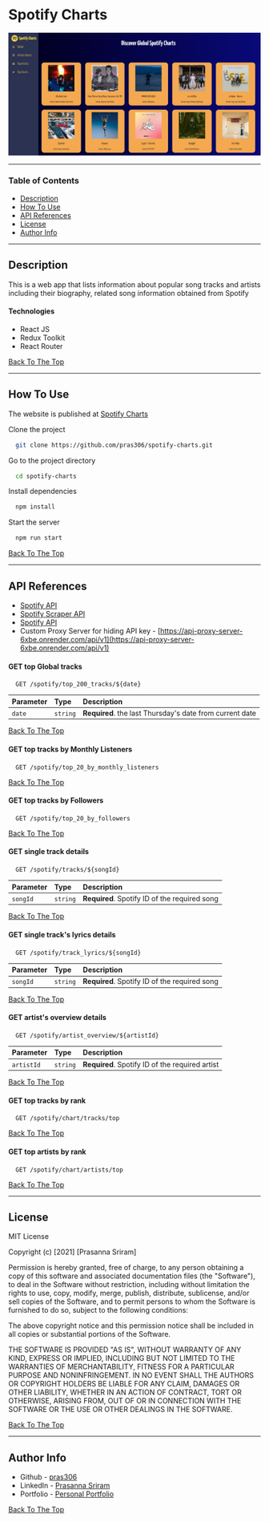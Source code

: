 # Spotify Charts

![Spotify Charts](src/assets/images/spotify_charts.png)

---

### Table of Contents

- [Description](#description)
- [How To Use](#how-to-use)
- [API References](#api-references)
- [License](#license)
- [Author Info](#author-info)

---

## Description

This is a web app that lists information about popular song tracks and artists including their biography, related song information obtained from Spotify 

#### Technologies

- React JS
- Redux Toolkit
- React Router

[Back To The Top](#spotify-charts)

---

## How To Use

The website is published at [Spotify Charts](https://spotify-charts.netlify.app/)

Clone the project 

```bash
  git clone https://github.com/pras306/spotify-charts.git
```

Go to the project directory

```bash
  cd spotify-charts
```

Install dependencies

```bash
  npm install
```

Start the server

```bash
  npm run start
```


[Back To The Top](#spotify-charts)

---

## API References

- [Spotify API](https://rapidapi.com/airaudoeduardo/api/spotify81)
- [Spotify Scraper API](https://rapidapi.com/DataFanatic/api/spotify-scraper)
- [Spotify API](https://rapidapi.com/Glavier/api/spotify23)
- Custom Proxy Server for hiding API key - [https://api-proxy-server-6xbe.onrender.com/api/v1](https://api-proxy-server-6xbe.onrender.com/api/v1)


#### GET top Global tracks

```http
  GET /spotify/top_200_tracks/${date}
```

| Parameter     | Type     | Description                                                      |
| :-----------  | :------- | :--------------------------------------------------------------- |
| `date`        | `string` | **Required**. the last Thursday's date from current date         |


[Back To The Top](#spotify-charts)


#### GET top tracks by Monthly Listeners

```http
  GET /spotify/top_20_by_monthly_listeners
```


[Back To The Top](#spotify-charts)


#### GET top tracks by Followers

```http
  GET /spotify/top_20_by_followers
```


[Back To The Top](#spotify-charts)


#### GET single track details

```http
  GET /spotify/tracks/${songId}
```

| Parameter     | Type     | Description                                                      |
| :-----------  | :------- | :--------------------------------------------------------------- |
| `songId`      | `string` | **Required**. Spotify ID of the required song                    |


[Back To The Top](#spotify-charts)


#### GET single track's lyrics details

```http
  GET /spotify/track_lyrics/${songId}
```

| Parameter     | Type     | Description                                                      |
| :-----------  | :------- | :--------------------------------------------------------------- |
| `songId`      | `string` | **Required**. Spotify ID of the required song                    |


[Back To The Top](#spotify-charts)


#### GET artist's overview details

```http
  GET /spotify/artist_overview/${artistId}
```

| Parameter     | Type     | Description                                                      |
| :-----------  | :------- | :--------------------------------------------------------------- |
| `artistId`    | `string` | **Required**. Spotify ID of the required artist                  |


[Back To The Top](#spotify-charts)


#### GET top tracks by rank

```http
  GET /spotify/chart/tracks/top
```


[Back To The Top](#spotify-charts)


#### GET top artists by rank

```http
  GET /spotify/chart/artists/top
```


[Back To The Top](#spotify-charts)

---

## License

MIT License

Copyright (c) [2021] [Prasanna Sriram]

Permission is hereby granted, free of charge, to any person obtaining a copy
of this software and associated documentation files (the "Software"), to deal
in the Software without restriction, including without limitation the rights
to use, copy, modify, merge, publish, distribute, sublicense, and/or sell
copies of the Software, and to permit persons to whom the Software is
furnished to do so, subject to the following conditions:

The above copyright notice and this permission notice shall be included in all
copies or substantial portions of the Software.

THE SOFTWARE IS PROVIDED "AS IS", WITHOUT WARRANTY OF ANY KIND, EXPRESS OR
IMPLIED, INCLUDING BUT NOT LIMITED TO THE WARRANTIES OF MERCHANTABILITY,
FITNESS FOR A PARTICULAR PURPOSE AND NONINFRINGEMENT. IN NO EVENT SHALL THE
AUTHORS OR COPYRIGHT HOLDERS BE LIABLE FOR ANY CLAIM, DAMAGES OR OTHER
LIABILITY, WHETHER IN AN ACTION OF CONTRACT, TORT OR OTHERWISE, ARISING FROM,
OUT OF OR IN CONNECTION WITH THE SOFTWARE OR THE USE OR OTHER DEALINGS IN THE
SOFTWARE.

[Back To The Top](#spotify-charts)

---

## Author Info

- Github - [pras306](https://github.com/pras306)
- LinkedIn - [Prasanna Sriram](https://www.linkedin.com/in/prasanna-sriram/)
- Portfolio - [Personal Portfolio](https://prasanna-sriram.netlify.app/)

[Back To The Top](#spotify-charts)